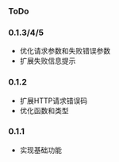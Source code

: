 ### ToDo

### 0.1.3/4/5
- 优化请求参数和失败错误参数
- 扩展失败信息提示

### 0.1.2
- 扩展HTTP请求错误码
- 优化函数和类型

### 0.1.1
- 实现基础功能
